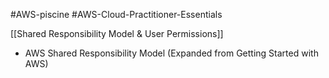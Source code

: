 #AWS-piscine #AWS-Cloud-Practitioner-Essentials 

[[Shared Responsibility Model & User Permissions]]
- AWS Shared Responsibility Model (Expanded from Getting Started with AWS)